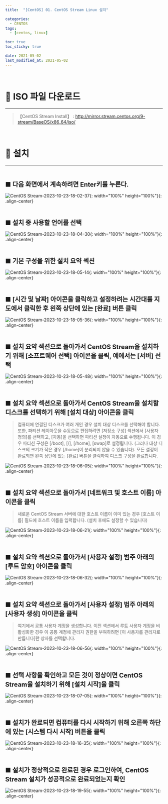 ```yaml
---
title:  "[CentOS] 01. CentOS Stream Linux 설치" 

categories:
  - CENTOS
tags:
  - [centos, linux]

toc: true
toc_sticky: true

date: 2021-05-02
last_modified_at: 2021-05-02
---
```

<br>

# 🔔 ISO 파일 다운로드 
---

<style>
table {
    font-size: 12pt;
}
table th:first-of-type {
    width: 5%;
}
table th:nth-of-type(2) {
    width: 15%;
}
table th:nth-of-type(3) {
    width: 50%;
}
table th:nth-of-type(4) {
    width: 30%;
}
big {
    font-size: 15pt;
}
</style>

> 【CentOS Stream Install】 : <http://mirror.stream.centos.org/9-stream/BaseOS/x86_64/iso/>

<br>

# 🔔 설치
---

<br>

<big> **■ 다음 화면에서 계속하려면 Enter키를 누른다.** </big>

![CentOS Stream-2023-10-23-18-02-37](https://github.com/revenge1005/Kubernetes-Study/assets/42735894/b7f532fc-e15a-4d54-b400-ddeb8a5ef9c8){: width="100%" height="100%"}{: .align-center}

<br>

<big> **■ 설치 중 사용할 언어를 선택** </big>

![CentOS Stream-2023-10-23-18-04-30](https://github.com/revenge1005/Kubernetes-Study/assets/42735894/79fccf10-af9b-4c21-a03b-37a5a50ec9bb){: width="100%" height="100%"}{: .align-center}

<br>

<big> **■ 기본 구성을 위한 설치 요약 섹션** </big>

![CentOS Stream-2023-10-23-18-05-14](https://github.com/revenge1005/Kubernetes-Study/assets/42735894/fbf71497-a1fc-4a93-8549-7232a5903a2b){: width="100%" height="100%"}{: .align-center}

<br>

<big> **■ [시간 및 날짜] 아이콘을 클릭하고 설정하려는 시간대를 지도에서 클릭한 후 왼쪽 상단에 있는 [완료] 버튼 클릭** </big>

![CentOS Stream-2023-10-23-18-05-36](https://github.com/revenge1005/Kubernetes-Study/assets/42735894/38512ff9-181c-4ce8-98b8-a2d69f769b53){: width="100%" height="100%"}{: .align-center}

<br>

<big> **■ 설치 요약 섹션으로 돌아가서 CentOS Stream을 설치하기 위해 [소프트웨어 선택] 아이콘을 클릭, 예에서는 [서버] 선택** </big>

![CentOS Stream-2023-10-23-18-05-48](https://github.com/revenge1005/Kubernetes-Study/assets/42735894/8f116cc7-2b92-499e-9843-7c1f3ed629c9){: width="100%" height="100%"}{: .align-center}

<br>

<big> **■ 설치 요약 섹션으로 돌아가서 CentOS Stream을 설치할 디스크를 선택하기 위해 [설치 대상] 아이콘을 클릭** </big>

> 컴퓨터에 연결된 디스크가 여러 개인 경우 설치 대상 디스크를 선택해야 합니다. 또한, 파티션 레이아웃을 수동으로 편집하려면 [저장소 구성] 섹션에서 [사용자 정의]를 선택하고, [자동]을 선택하면 파티션 설정이 자동으로 수행됩니다. 이 경우 파티션 구성은 [/boot], [/], [/home], [swap]로 설정됩니다. (그러나 대상 디스크의 크기가 작은 경우 [/home]이 분리되지 않을 수 있습니다). 모든 설정이 완료되면 왼쪽 상단에 있는 [완료] 버튼을 클릭하여 디스크 구성을 완료합니다.

![CentOS Stream-2023-10-23-18-06-05](https://github.com/revenge1005/Kubernetes-Study/assets/42735894/7020a66a-9c0a-4bbe-84d3-0a026d314ced){: width="100%" height="100%"}{: .align-center}

<br>

<big> **■ 설치 요약 섹션으로 돌아가서 [네트워크 및 호스트 이름] 아이콘을 클릭** </big>

> 새로운 CentOS Stream 서버에 대한 호스트 이름이 이미 있는 경우 [호스트 이름] 필드에 호스트 이름을 입력합니다. (설치 후에도 설정할 수 있습니다)

![CentOS Stream-2023-10-23-18-06-21](https://github.com/revenge1005/Kubernetes-Study/assets/42735894/125f7584-144f-4acd-ace3-999444970336){: width="100%" height="100%"}{: .align-center}

<br>

<big> **■ 설치 요약 섹션으로 돌아가서 [사용자 설정] 범주 아래의 [루트 암호] 아이콘을 클릭** </big>

![CentOS Stream-2023-10-23-18-06-32](https://github.com/revenge1005/Kubernetes-Study/assets/42735894/a38d0627-4de3-4b4f-909d-84055bd98232){: width="100%" height="100%"}{: .align-center}

<br>

<big> **■ 설치 요약 섹션으로 돌아가서 [사용자 설정] 범주 아래의 [사용자 생성] 아이콘을 클릭** </big>

> 여기에서 공통 사용자 계정을 생성합니다. 이전 섹션에서 루트 사용자 계정을 비활성화한 경우 이 공통 계정에 관리자 권한을 부여하려면 [이 사용자를 관리자로 만듭니다]란 상자를 선택합니다.

![CentOS Stream-2023-10-23-18-06-56](https://github.com/revenge1005/Kubernetes-Study/assets/42735894/14606473-1c5e-4bd6-8bfd-3095c4251884){: width="100%" height="100%"}{: .align-center}

<br>

<big> **■ 선택 사항을 확인하고 모든 것이 정상이면 CentOS Stream을 설치하기 위해 [설치 시작]을 클릭** </big>

![CentOS Stream-2023-10-23-18-07-05](https://github.com/revenge1005/Kubernetes-Study/assets/42735894/350ad3be-efd1-4f78-b110-223982557568){: width="100%" height="100%"}{: .align-center}

<br>

<big> **■ 설치가 완료되면 컴퓨터를 다시 시작하기 위해 오른쪽 하단에 있는 [시스템 다시 시작] 버튼을 클릭** </big>

![CentOS Stream-2023-10-23-18-16-35](https://github.com/revenge1005/Kubernetes-Study/assets/42735894/cf2313f8-2cc9-4727-a2d9-5ed23e8ec50d){: width="100%" height="100%"}{: .align-center}


<br>

<big> **■ 설치가 정상적으로 완료된 경우 로그인하여, CentOS Stream 설치가 성공적으로 완료되었는지 확인** </big>

![CentOS Stream-2023-10-23-18-19-55](https://github.com/revenge1005/Kubernetes-Study/assets/42735894/62bd4100-58ac-44a7-a8d1-fe4947d10c80){: width="100%" height="100%"}{: .align-center}
